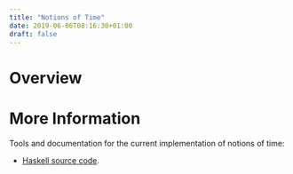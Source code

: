 ```yaml
---
title: "Notions of Time"
date: 2019-06-06T08:16:30+01:00
draft: false
---
```


# Overview


# More Information

Tools and documentation for the current implementation of notions of time:

   - [Haskell source code](https://github.com/muses-dmi/not).